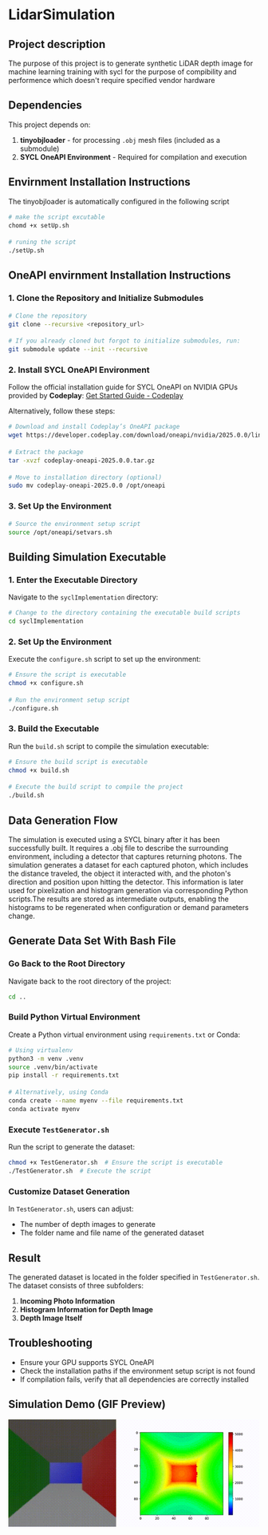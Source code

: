# LidarSimulation



## Project description 

The purpose of this project is to generate synthetic LiDAR depth image for machine learning training with sycl for the purpose of compibility and performence which doesn't require specified vendor hardware  

## Dependencies
This project depends on:
1. **tinyobjloader** - for processing `.obj` mesh files (included as a submodule)
2. **SYCL OneAPI Environment** - Required for compilation and execution

## Envirnment Installation Instructions
The tinyobjloader is automatically configured in the following script
```bash
# make the script excutable
chomd +x setUp.sh

# runing the script
./setUp.sh
```


## OneAPI envirnment Installation Instructions

### 1. Clone the Repository and Initialize Submodules
```bash
# Clone the repository
git clone --recursive <repository_url>

# If you already cloned but forgot to initialize submodules, run:
git submodule update --init --recursive
```

### 2. Install SYCL OneAPI Environment
Follow the official installation guide for SYCL OneAPI on NVIDIA GPUs provided by **Codeplay**:
[Get Started Guide - Codeplay](https://developer.codeplay.com/products/oneapi/nvidia/2025.0.0/guides/get-started-guide-nvidia)

Alternatively, follow these steps:
```bash
# Download and install Codeplay’s OneAPI package
wget https://developer.codeplay.com/download/oneapi/nvidia/2025.0.0/linux/codeplay-oneapi-2025.0.0.tar.gz

# Extract the package
tar -xvzf codeplay-oneapi-2025.0.0.tar.gz

# Move to installation directory (optional)
sudo mv codeplay-oneapi-2025.0.0 /opt/oneapi
```

### 3. Set Up the Environment
```bash
# Source the environment setup script
source /opt/oneapi/setvars.sh
```
## Building Simulation Executable

### 1. Enter the Executable Directory
Navigate to the `syclImplementation` directory:
```bash
# Change to the directory containing the executable build scripts
cd syclImplementation  
```

### 2. Set Up the Environment
Execute the `configure.sh` script to set up the environment:
```bash
# Ensure the script is executable
chmod +x configure.sh 

# Run the environment setup script
./configure.sh  
```

### 3. Build the Executable
Run the `build.sh` script to compile the simulation executable:
```bash
# Ensure the build script is executable
chmod +x build.sh 

# Execute the build script to compile the project
./build.sh  
```

## Data Generation Flow
The simulation is executed using a SYCL binary after it has been successfully built. It requires a .obj
file to describe the surrounding environment, including a detector that captures returning photons. 
The simulation generates a dataset for each captured photon, which includes the distance traveled, 
the object it interacted with, and the photon's direction and position upon hitting the detector. 
This information is later used for pixelization and histogram generation via corresponding Python
scripts.The results are stored as intermediate outputs, enabling the histograms to be regenerated 
when configuration or demand parameters change.

## Generate Data Set With Bash File

### Go Back to the Root Directory
Navigate back to the root directory of the project:
```bash
cd ..
```

### Build Python Virtual Environment
Create a Python virtual environment using `requirements.txt` or Conda:
```bash
# Using virtualenv
python3 -m venv .venv
source .venv/bin/activate
pip install -r requirements.txt

# Alternatively, using Conda
conda create --name myenv --file requirements.txt
conda activate myenv
```

### Execute `TestGenerator.sh`
Run the script to generate the dataset:
```bash
chmod +x TestGenerator.sh  # Ensure the script is executable
./TestGenerator.sh  # Execute the script
```

### Customize Dataset Generation
In `TestGenerator.sh`, users can adjust:
- The number of depth images to generate
- The folder name and file name of the generated dataset

## Result
The generated dataset is located in the folder specified in `TestGenerator.sh`. The dataset consists of three subfolders:
1. **Incoming Photo Information**
2. **Histogram Information for Depth Image**
3. **Depth Image Itself**


## Troubleshooting
- Ensure your GPU supports SYCL OneAPI
- Check the installation paths if the environment setup script is not found
- If compilation fails, verify that all dependencies are correctly installed


## Simulation Demo (GIF Preview)

![Demo](assets/demo.gif)




